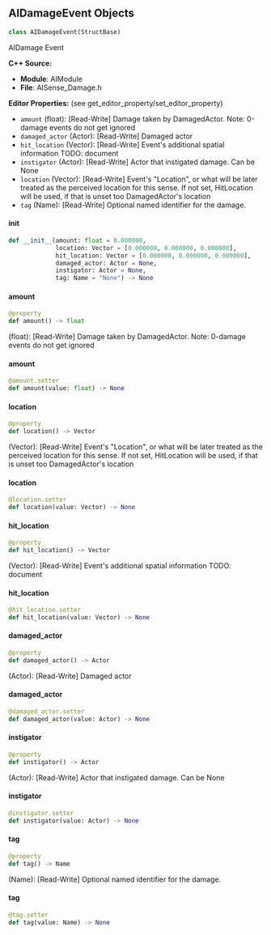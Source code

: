## AIDamageEvent Objects

```python
class AIDamageEvent(StructBase)
```

AIDamage Event

**C++ Source:**

- **Module**: AIModule
- **File**: AISense_Damage.h

**Editor Properties:** (see get_editor_property/set_editor_property)

- ``amount`` (float):  [Read-Write] Damage taken by DamagedActor.
  Note: 0-damage events do not get ignored
- ``damaged_actor`` (Actor):  [Read-Write] Damaged actor
- ``hit_location`` (Vector):  [Read-Write] Event's additional spatial information
  TODO: document
- ``instigator`` (Actor):  [Read-Write] Actor that instigated damage. Can be None
- ``location`` (Vector):  [Read-Write] Event's "Location", or what will be later treated as the perceived location for this sense.
      If not set, HitLocation will be used, if that is unset too DamagedActor's location
- ``tag`` (Name):  [Read-Write] Optional named identifier for the damage.

<a id="unreal.AIDamageEvent.__init__"></a>

#### __init__

```python
def __init__(amount: float = 0.000000,
             location: Vector = [0.000000, 0.000000, 0.000000],
             hit_location: Vector = [0.000000, 0.000000, 0.000000],
             damaged_actor: Actor = None,
             instigator: Actor = None,
             tag: Name = "None") -> None
```

<a id="unreal.AIDamageEvent.amount"></a>

#### amount

```python
@property
def amount() -> float
```

(float):  [Read-Write] Damage taken by DamagedActor.
Note: 0-damage events do not get ignored

<a id="unreal.AIDamageEvent.amount"></a>

#### amount

```python
@amount.setter
def amount(value: float) -> None
```

<a id="unreal.AIDamageEvent.location"></a>

#### location

```python
@property
def location() -> Vector
```

(Vector):  [Read-Write] Event's "Location", or what will be later treated as the perceived location for this sense.
    If not set, HitLocation will be used, if that is unset too DamagedActor's location

<a id="unreal.AIDamageEvent.location"></a>

#### location

```python
@location.setter
def location(value: Vector) -> None
```

<a id="unreal.AIDamageEvent.hit_location"></a>

#### hit_location

```python
@property
def hit_location() -> Vector
```

(Vector):  [Read-Write] Event's additional spatial information
TODO: document

<a id="unreal.AIDamageEvent.hit_location"></a>

#### hit_location

```python
@hit_location.setter
def hit_location(value: Vector) -> None
```

<a id="unreal.AIDamageEvent.damaged_actor"></a>

#### damaged_actor

```python
@property
def damaged_actor() -> Actor
```

(Actor):  [Read-Write] Damaged actor

<a id="unreal.AIDamageEvent.damaged_actor"></a>

#### damaged_actor

```python
@damaged_actor.setter
def damaged_actor(value: Actor) -> None
```

<a id="unreal.AIDamageEvent.instigator"></a>

#### instigator

```python
@property
def instigator() -> Actor
```

(Actor):  [Read-Write] Actor that instigated damage. Can be None

<a id="unreal.AIDamageEvent.instigator"></a>

#### instigator

```python
@instigator.setter
def instigator(value: Actor) -> None
```

<a id="unreal.AIDamageEvent.tag"></a>

#### tag

```python
@property
def tag() -> Name
```

(Name):  [Read-Write] Optional named identifier for the damage.

<a id="unreal.AIDamageEvent.tag"></a>

#### tag

```python
@tag.setter
def tag(value: Name) -> None
```

<a id="unreal.AINoiseEvent"></a>
